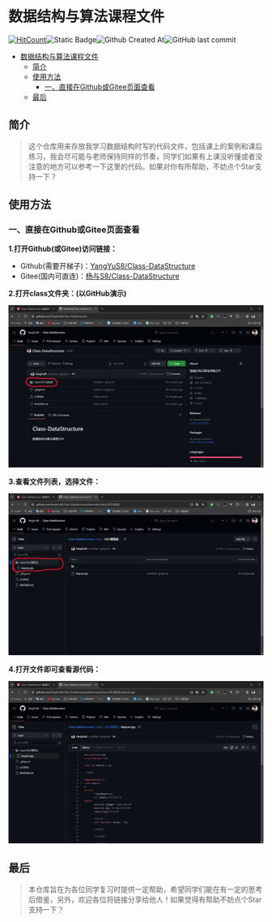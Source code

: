 # 数据结构与算法课程文件

[![HitCount](https://hits.dwyl.com/YangYuS8/Class-DataStructure.svg?style=flat)](http://hits.dwyl.com/YangYuS8/Class-DataStructure)![Static Badge](https://img.shields.io/badge/build-C%2B%2B-cplusplus?logo=cplusplus&label=Language%3A&color=%2300599C)![Github Created At](https://img.shields.io/github/created-at/YangYuS8/Class-DataStructure?logo=github&logoColor=%23181717&color=%2300AEF0)![GitHub last commit](https://img.shields.io/github/last-commit/YangYuS8/Class-DataStructure?display_timestamp=author&logo=git&logoColor=%23F05032&label=upload&color=%23F05032)
- [数据结构与算法课程文件](#数据结构与算法课程文件)
  - [简介](#简介)
  - [使用方法](#使用方法)
    - [一、直接在Github或Gitee页面查看](#一直接在github或gitee页面查看)
  - [最后](#最后)

## 简介

> ​	这个仓库用来存放我学习数据结构时写的代码文件，包括课上的案例和课后练习，我会尽可能与老师保持同样的节奏，同学们如果有上课没听懂或者没注意的地方可以参考一下这里的代码。如果对你有所帮助，不妨点个Star支持一下？

## 使用方法

### 一、直接在Github或Gitee页面查看

**1.打开Github(或Gitee)访问链接：**

- Github(需要开梯子)：[YangYuS8/Class-DataStructure](https://github.com/YangYuS8/Class-DataStructure)
- Gitee(国内可直连)：[杨与S8/Class-DataStructure](https://gitee.com/YangYuS8/Class-DataStructure)

**2.打开class文件夹：(以GitHub演示)**

![查看GitHub页面](./assets/img/查看GitHub页面.jpeg)

**3.查看文件列表，选择文件：**

![查看文件列表](./assets/img/查看文件列表.jpeg)

**4.打开文件即可查看源代码：**

![查看源代码](./assets/img/查看源代码.jpeg)

## 最后

> ​	本仓库旨在为各位同学复习时提供一定帮助，希望同学们能在有一定的思考后借鉴，另外，欢迎各位将链接分享给他人！如果觉得有帮助不妨点个Star支持一下？
